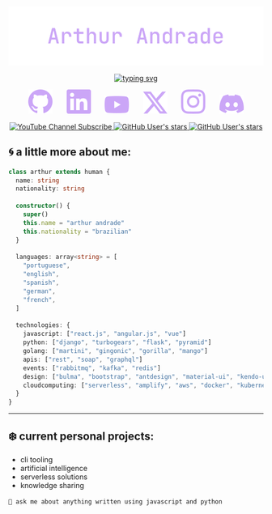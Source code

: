 <!-- Header Section -->
<p align="center">
<img src="assets/heading.svg" alt="arthur andrade"/>
</p>

<p align="center">
<a href="https://l.arthur404.dev/github" target="_blank">
<img src="https://readme-typing-svg.demolab.com?font=jetbrains+mono&weight=300&pause=1000&color=cba6f7&center=true&vcenter=true&random=false&width=835&lines=fullstack+software+engineer;content+creator;15%2b+years+of+experience;30%2b+programming+languages;speak+to+me+in+english+%2f+portuguese+%2f+spanish" alt="typing svg" />
</a>
</p>
<!-- Social Icons Section -->
<p align="center">
<a href="https://l.arthur404.dev/github" target="_blank"><img src="assets/social-github.svg" /></a>
&#8287;&#8287;&#8287;&#8287;&#8287;
<a href="https://l.arthur404.dev/linkedin" target="_blank"><img src="assets/social-linkedin.svg" /></a>
&#8287;&#8287;&#8287;&#8287;&#8287;
<a href="https://l.arthur404.dev/youtube" target="_blank"><img src="assets/social-youtube.svg" /></a>
&#8287;&#8287;&#8287;&#8287;&#8287;
<a href="https://l.arthur404.dev/twitter" target="_blank"><img src="assets/social-x.svg" /></a>
&#8287;&#8287;&#8287;&#8287;&#8287;
<a href="https://l.arthur404.dev/instagram" target="_blank"><img src="assets/social-instagram.svg" /></a>
&#8287;&#8287;&#8287;&#8287;&#8287;
<a href="https://l.arthur404.dev/discord" target="_blank"><img src="assets/social-discord.svg" /></a>
</p>
<!-- Social Badges Section -->
<p align="center">
<a href="https://www.youtube.com/channel/UCVVQhvUOJ-CEOa28wiWsv2Q?sub_confirmation=1" target="_blank">
<img alt="YouTube Channel Subscribe" src="https://img.shields.io/youtube/channel/views/UCVVQhvUOJ-CEOa28wiWsv2Q?style=for-the-badge&logo=youtube&logoColor=f38ba8&label=subscribe&labelColor=1e1e2e&color=1e1e2e">
</a>
<a href="https://github.com/arthur404dev?tab=repositories&sort=stargazers" target="_blank">
<img alt="GitHub User's stars" src="https://img.shields.io/github/stars/arthur404dev?style=for-the-badge&logo=github&logoColor=%23b4befe&labelColor=%231e1e2e&color=%231e1e2e">
</a>
</a>
<a href="https://github.com/arthur404dev?tab=followers" target="_blank">
<img alt="GitHub User's stars" src="https://img.shields.io/github/followers/arthur404dev?style=for-the-badge&logo=github&logoColor=%23b4befe%09&labelColor=%231e1e2e%09&color=%231e1e2e%09"
>
</a>
</p>

## 🌀 a little more about me:

```typescript
class arthur extends human {
  name: string
  nationality: string

  constructor() {
    super()
    this.name = "arthur andrade"
    this.nationality = "brazilian"
  }

  languages: array<string> = [
    "portuguese",
    "english",
    "spanish",
    "german",
    "french",
  ]

  technologies: {
    javascript: ["react.js", "angular.js", "vue"]
    python: ["django", "turbogears", "flask", "pyramid"]
    golang: ["martini", "gingonic", "gorilla", "mango"]
    apis: ["rest", "soap", "graphql"]
    events: ["rabbitmq", "kafka", "redis"]
    design: ["bulma", "bootstrap", "antdesign", "material-ui", "kendo-ui"]
    cloudcomputing: ["serverless", "amplify", "aws", "docker", "kubernetes"]
  }
}
```

---

## ❄️ current personal projects:

- cli tooling
- artificial intelligence
- serverless solutions
- knowledge sharing

`💬 ask me about anything written using javascript and python`
